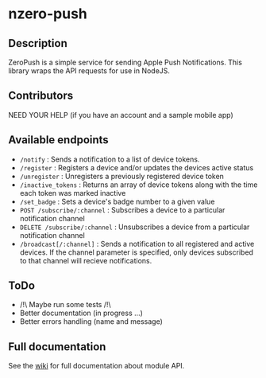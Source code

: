 # nzero-push

## Description

ZeroPush is a simple service for sending Apple Push Notifications. This library wraps the API requests for use in NodeJS.

## Contributors

NEED YOUR HELP (if you have an account and a sample mobile app)

## Available endpoints

* `/notify` : Sends a notification to a list of device tokens.
* `/register` : Registers a device and/or updates the devices active status
* `/unregister` : Unregisters a previously registered device token
* `/inactive_tokens` : Returns an array of device tokens along with the time each token was marked inactive
* `/set_badge` : Sets a device's badge number to a given value
* `POST /subscribe/:channel` : Subscribes a device to a particular notification channel
* `DELETE /subscribe/:channel` : Unsubscribes a device from a particular notification channel
* `/broadcast[/:channel]` : Sends a notification to all registered and active devices. If the channel parameter is specified, only devices subscribed to that channel will recieve notifications.

## ToDo

* /!\ Maybe run some tests /!\
* Better documentation (in progress ...)
* Better errors handling (name and message)

## Full documentation

See the [wiki](https://github.com/linitix/nzero-push/wiki) for full documentation about module API.